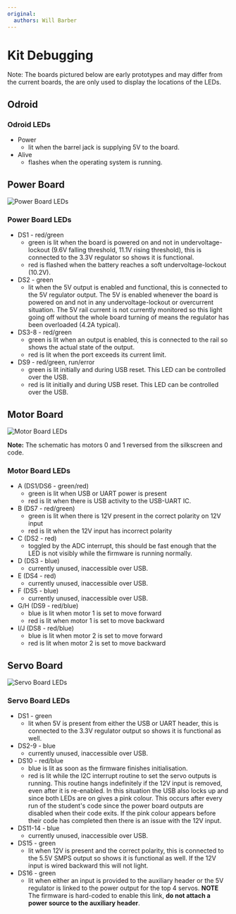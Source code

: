 ```yaml
---
original:
  authors: Will Barber
---
```

# Kit Debugging

Note: The boards pictured below are early prototypes and may differ from the current boards, the are only used to display the locations of the LEDs.

## Odroid

### Odroid LEDs

- Power
  - lit when the barrel jack is supplying 5V to the board.
- Alive
  - flashes when the operating system is running.

## Power Board

![Power Board LEDs](https://raw.githubusercontent.com/srobo/power-v4-hw/master/test/figure1.png)

### Power Board LEDs

- DS1 - red/green
  - green is lit when the board is powered on and not in undervoltage-lockout (9.6V falling threshold, 11.1V rising threshold), this is connected to the 3.3V regulator so shows it is functional.
  - red is flashed when the battery reaches a soft undervoltage-lockout (10.2V).
- DS2 - green
  - lit when the 5V output is enabled and functional, this is connected to the 5V regulator output. The 5V is enabled whenever the board is powered on and not in any undervoltage-lockout or overcurrent situation. The 5V rail current is not currently monitored so this light going off without the whole board turning of means the regulator has been overloaded (4.2A typical).
- DS3-8 - red/green
  - green is lit when an output is enabled, this is connected to the rail so shows the actual state of the output.
  - red is lit when the port exceeds its current limit.
- DS9 - red/green, run/error
  - green is lit initially and during USB reset. This LED can be controlled over the USB.
  - red is lit initially and during USB reset. This LED can be controlled over the USB.

## Motor Board

![Motor Board LEDs](https://raw.githubusercontent.com/srobo/motor-v4-hw/master/test/led_diagram.jpg)

__Note:__ The schematic has motors 0 and 1 reversed from the silkscreen and code.

### Motor Board LEDs

- A (DS1/DS6 - green/red)
  - green is lit when USB or UART power is present
  - red is lit when there is USB activity to the USB-UART IC.
- B (DS7 - red/green)
  - green is lit when there is 12V present in the correct polarity on 12V input
  - red is lit when the 12V input has incorrect polarity
- C (DS2 - red)
  - toggled by the ADC interrupt, this should be fast enough that the LED is not visibly while the firmware is running normally.
- D (DS3 - blue)
  - currently unused, inaccessible over USB.
- E (DS4 - red)
  - currently unused, inaccessible over USB.
- F (DS5 - blue)
  - currently unused, inaccessible over USB.
- G/H (DS9 - red/blue)
  - blue is lit when motor 1 is set to move forward
  - red is lit when motor 1 is set to move backward
- I/J (DS8 - red/blue)
  - blue is lit when motor 2 is set to move forward
  - red is lit when motor 2 is set to move backward

## Servo Board

![Servo Board LEDs](https://raw.githubusercontent.com/srobo/servo-v4-hw/master/test/figure1.png)

### Servo Board LEDs

- DS1 - green
  - lit when 5V is present from either the USB or UART header, this is connected to the 3.3V regulator output so shows it is functional as well.
- DS2-9 - blue
  - currently unused, inaccessible over USB.
- DS10 - red/blue
  - blue is lit as soon as the firmware finishes initialisation.
  - red is lit while the I2C interrupt routine to set the servo outputs is running. This routine hangs indefinitely if the 12V input is removed, even after it is re-enabled. In this situation the USB also locks up and since both LEDs are on gives a pink colour. This occurs after every run of the student's code since the power board outputs are disabled when their code exits. If the pink colour appears before their code has completed then there is an issue with the 12V input.
- DS11-14 - blue
  - currently unused, inaccessible over USB.
- DS15 - green
  - lit when 12V is present and the correct polarity, this is connected to the 5.5V SMPS output so shows it is functional as well. If the 12V input is wired backward this will not light.
- DS16 - green
  - lit when either an input is provided to the auxiliary header or the 5V regulator is linked to the power output for the top 4 servos. __NOTE__ The firmware is hard-coded to enable this link, __do not attach a power source to the auxiliary header__.
